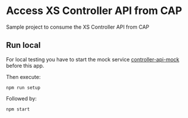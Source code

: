 # Access XS Controller API from CAP

Sample project to consume the XS Controller API from CAP

## Run local

For local testing you have to start the mock service [controller-api-mock](https://github.com/gregorwolf/controller-api-mock) before this app.

Then execute:

`npm run setup`

Followed by:

`npm start`
